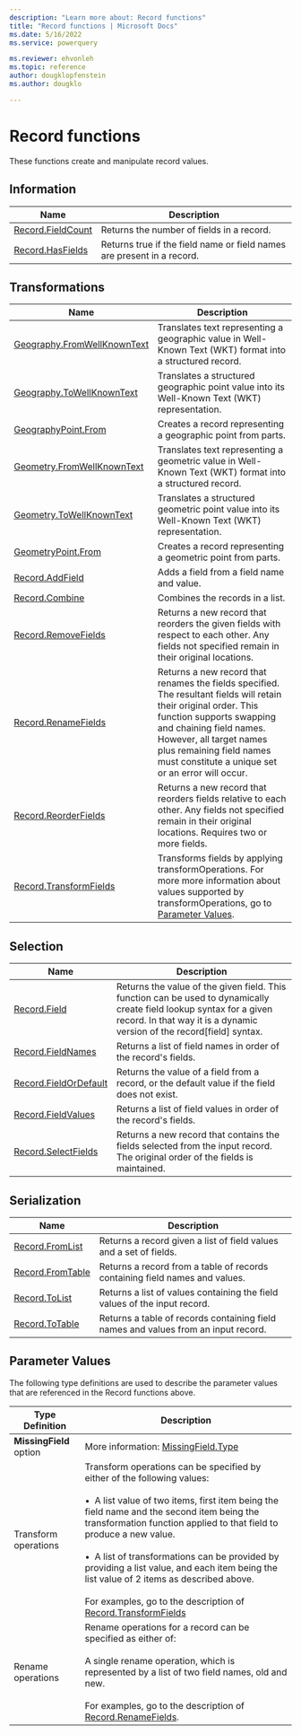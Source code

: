 ```yaml
---
description: "Learn more about: Record functions"
title: "Record functions | Microsoft Docs"
ms.date: 5/16/2022
ms.service: powerquery

ms.reviewer: ehvonleh
ms.topic: reference
author: dougklopfenstein
ms.author: dougklo

---
```

# Record functions

These functions create and manipulate record values.
  
## Information

|Name|Description|
|------------|---------------|
|[Record.FieldCount](record-fieldcount.md)|Returns the number of fields in a record.|
|[Record.HasFields](record-hasfields.md)|Returns true if the field name or field names are present in a record.|

## Transformations

|Name|Description|
|------------|---------------|
|[Geography.FromWellKnownText](geography-fromwellknowntext.md)|Translates text representing a geographic value in Well-Known Text (WKT) format into a structured record.|
|[Geography.ToWellKnownText](geography-towellknowntext.md)|Translates a structured geographic point value into its Well-Known Text (WKT) representation.|
|[GeographyPoint.From](geographypoint-from.md)|Creates a record representing a geographic point from parts.|
|[Geometry.FromWellKnownText](geometry-fromwellknowntext.md)|Translates text representing a geometric value in Well-Known Text (WKT) format into a structured record.|
|[Geometry.ToWellKnownText](geometry-towellknowntext.md)|Translates a structured geometric point value into its Well-Known Text (WKT) representation.|
|[GeometryPoint.From](geometrypoint-from.md)|Creates a record representing a geometric point from parts.|
|[Record.AddField](record-addfield.md)|Adds a field from a field name and value.|
|[Record.Combine](record-combine.md)|Combines the records in a list.|
|[Record.RemoveFields](record-removefields.md)|Returns a new record that reorders the given fields with respect to each other. Any fields not specified remain in their original locations.|
|[Record.RenameFields](record-renamefields.md)|Returns a new record that renames the fields specified. The resultant fields will retain their original order. This function supports swapping and chaining field names. However, all target names plus remaining field names must constitute a unique set or an error will occur.|
|[Record.ReorderFields](record-reorderfields.md)|Returns a new record that reorders fields relative to each other. Any fields not specified remain in their original locations. Requires two or more fields.|
|[Record.TransformFields](record-transformfields.md)|Transforms fields by applying transformOperations. For more more information about values supported by transformOperations, go to [Parameter Values](#parameter-values).|

## Selection

|Name|Description|
|------------|---------------|
|[Record.Field](record-field.md)|Returns the value of the given field. This function can be used to dynamically create field lookup syntax for a given record. In that way it is a dynamic version of the record[field] syntax.|
|[Record.FieldNames](record-fieldnames.md)|Returns a list of field names in order of the record's fields.|
|[Record.FieldOrDefault](record-fieldordefault.md)|Returns the value of a field from a record, or the default value if the field does not exist.|
|[Record.FieldValues](record-fieldvalues.md)|Returns a list of field values in order of the record's fields.|
|[Record.SelectFields](record-selectfields.md)|Returns a new record that contains the fields selected from the input record. The original order of the fields is maintained.|

## Serialization

|Name|Description|
|------------|---------------|
|[Record.FromList](record-fromlist.md)|Returns a record given a list of field values and a set of fields.|
|[Record.FromTable](record-fromtable.md)|Returns a record from a table of records containing field names and values.|
|[Record.ToList](record-tolist.md)|Returns a list of values containing the field values of the input record.|
|[Record.ToTable](record-totable.md)|Returns a table of records containing field names and values from an input record.|

## Parameter Values

The following type definitions are used to describe the parameter values that are referenced in the Record functions above.

|Type Definition|Description|
|-|-|
|**MissingField** option|More information: [MissingField.Type](missingfield-type.md)|
|Transform operations|Transform operations can be specified by either of the following values:<br /><br />&#8226;&nbsp;&nbsp;A list value of two items, first item being the field name and the second item being the transformation function applied to that field to produce a new value.<br /><br />&#8226;&nbsp;&nbsp;A list of transformations can be provided by providing a list value, and each item being the list value of 2 items as described above.<br /><br />For examples, go to the description of [Record.TransformFields](record-transformfields.md)|
|Rename operations|Rename operations for a record can be specified as either of:<br /><br />A single rename operation, which is represented by a list of two field names, old and new.<br /><br />For examples, go to the description of [Record.RenameFields](record-renamefields.md).|
